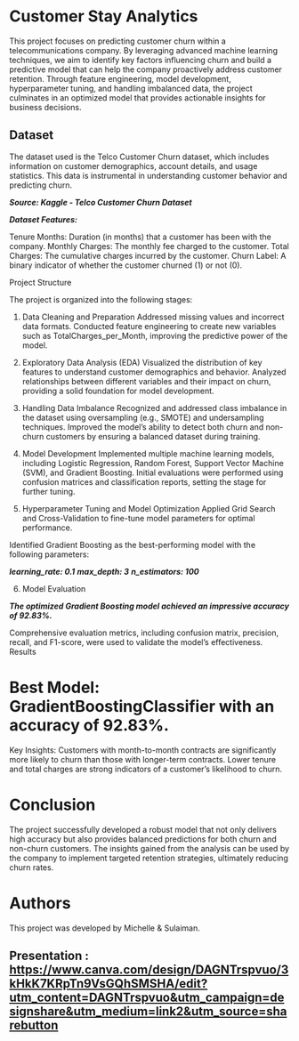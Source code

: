 # Customer Stay Analytics


This project focuses on predicting customer churn within a telecommunications company.
 By leveraging advanced machine learning techniques, we aim to identify key factors influencing churn and build a predictive model that can help the company proactively address customer retention.
  Through feature engineering, model development, hyperparameter tuning, and handling imbalanced data, the project culminates in an optimized model that provides actionable insights for business decisions.



## Dataset
The dataset used is the Telco Customer Churn dataset, which includes information on customer demographics, account details, and usage statistics. This data is instrumental in understanding customer behavior and predicting churn.

***Source: Kaggle - Telco Customer Churn Dataset***

***Dataset Features:***

Tenure Months: Duration (in months) that a customer has been with the company.
Monthly Charges: The monthly fee charged to the customer.
Total Charges: The cumulative charges incurred by the customer.
Churn Label: A binary indicator of whether the customer churned (1) or not (0).

Project Structure

The project is organized into the following stages:

1. Data Cleaning and Preparation
Addressed missing values and incorrect data formats.
Conducted feature engineering to create new variables such as TotalCharges_per_Month, improving the predictive power of the model.

2. Exploratory Data Analysis (EDA)
Visualized the distribution of key features to understand customer demographics and behavior.
Analyzed relationships between different variables and their impact on churn, providing a solid foundation for model development.

3. Handling Data Imbalance
Recognized and addressed class imbalance in the dataset using oversampling (e.g., SMOTE) and undersampling techniques.
Improved the model’s ability to detect both churn and non-churn customers by ensuring a balanced dataset during training.

4. Model Development
Implemented multiple machine learning models, including Logistic Regression, Random Forest, Support Vector Machine (SVM), and Gradient Boosting.
Initial evaluations were performed using confusion matrices and classification reports, setting the stage for further tuning.

5. Hyperparameter Tuning and Model Optimization
Applied Grid Search and Cross-Validation to fine-tune model parameters for optimal performance.

Identified Gradient Boosting as the best-performing model with the following parameters:

***learning_rate: 0.1***
***max_depth: 3***
***n_estimators: 100***


6. Model Evaluation

***The optimized Gradient Boosting model achieved an impressive accuracy of 92.83%.***

Comprehensive evaluation metrics, including confusion matrix, precision, recall, and F1-score, were used to validate the model’s effectiveness.
Results

# Best Model: GradientBoostingClassifier with an accuracy of 92.83%.
Key Insights:
Customers with month-to-month contracts are significantly more likely to churn than those with longer-term contracts.
Lower tenure and total charges are strong indicators of a customer’s likelihood to churn.

# Conclusion
The project successfully developed a robust model that not only delivers high accuracy but also provides balanced predictions for both churn and non-churn customers. The insights gained from the analysis can be used by the company to implement targeted retention strategies, ultimately reducing churn rates.

# Authors
This project was developed by Michelle & Sulaiman.

## Presentation : https://www.canva.com/design/DAGNTrspvuo/3kHkK7KRpTn9VsGQhSMSHA/edit?utm_content=DAGNTrspvuo&utm_campaign=designshare&utm_medium=link2&utm_source=sharebutton
